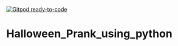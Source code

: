 [![Gitpod ready-to-code](https://img.shields.io/badge/Gitpod-ready--to--code-blue?logo=gitpod)](https://gitpod.io/#https://github.com/nizam754/Halloween_Prank_using_python)

# Halloween_Prank_using_python

